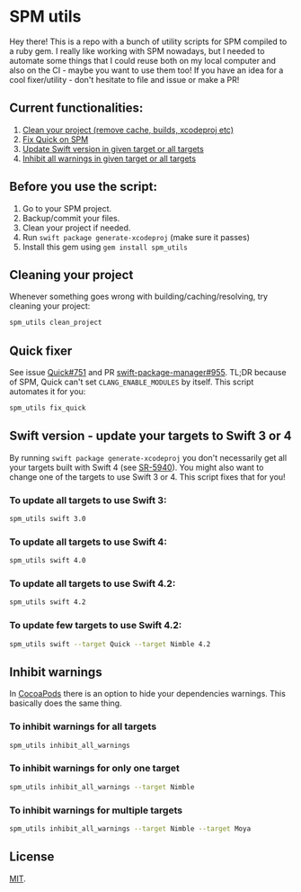 # SPM utils

Hey there! This is a repo with a bunch of utility scripts for SPM compiled to a ruby gem. I really like working with SPM nowadays, but I needed to automate some things that I could reuse both on my local computer and also on the CI - maybe you want to use them too!
If you have an idea for a cool fixer/utility - don't hesitate to file and issue or make a PR!

## Current functionalities:
1. [Clean your project (remove cache, builds, xcodeproj etc)](#cleaning-your-project)
1. [Fix Quick on SPM](#quick-fixer)
1. [Update Swift version in given target or all targets](#swift-version---update-your-targets-to-swift-3-or-4)
1. [Inhibit all warnings in given target or all targets](#inhibit-warnings)

## Before you use the script:

1.  Go to your SPM project.
1.  Backup/commit your files.
1.  Clean your project if needed.
1.  Run `swift package generate-xcodeproj` (make sure it passes)
1.  Install this gem using `gem install spm_utils`

## Cleaning your project

Whenever something goes wrong with building/caching/resolving, try cleaning your project:

```bash
spm_utils clean_project
```

## Quick fixer

See issue [Quick#751](https://github.com/Quick/Quick/issues/751) and PR [swift-package-manager#955](https://github.com/apple/swift-package-manager/pull/955). TL;DR because of SPM, Quick can't set `CLANG_ENABLE_MODULES` by itself.
This script automates it for you:

```bash
spm_utils fix_quick
```

## Swift version - update your targets to Swift 3 or 4

By running `swift package generate-xcodeproj` you don't necessarily get all your targets built with Swift 4 (see [SR-5940](https://bugs.swift.org/browse/SR-5940)). You might also want to change one of the targets to use Swift 3 or 4. This script fixes that for you!

### To update all targets to use Swift 3:

```bash
spm_utils swift 3.0
```

### To update all targets to use Swift 4:

```bash
spm_utils swift 4.0
```

### To update all targets to use Swift 4.2:

```bash
spm_utils swift 4.2
```

### To update few targets to use Swift 4.2:

```bash
spm_utils swift --target Quick --target Nimble 4.2
```

## Inhibit warnings

In [CocoaPods](https://cocoapods.org) there is an option to hide your dependencies warnings. This basically does the same thing.

### To inhibit warnings for all targets

```bash
spm_utils inhibit_all_warnings
```

### To inhibit warnings for only one target

```bash
spm_utils inhibit_all_warnings --target Nimble
```

### To inhibit warnings for multiple targets

```bash
spm_utils inhibit_all_warnings --target Nimble --target Moya
```

## License

[MIT](https://github.com/sunshinejr/spm_fixers/blob/master/LICENSE).
